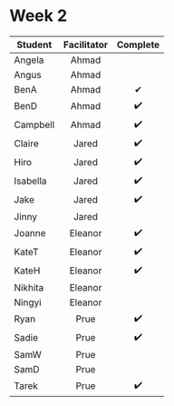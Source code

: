 # Week 2

| Student | Facilitator | Complete |
| ------- | :---------: | :------: |
| Angela |   Ahmad        |        |
| Angus |       Ahmad         |       |
| BenA |  Ahmad               |  ✔  |
| BenD |  Ahmad            |    ✔️ |
| Campbell |     Ahmad          | ✔️       |
| Claire |    Jared            |    ✔️      |
| Hiro |      Jared         |      ✔️    |
| Isabella |   Jared             |  ✔️    |
| Jake |      Jared          |    ✔️  |
| Jinny |     Jared           |    |
| Joanne |       Eleanor         | ✔️     |
| KateT |      Eleanor          | ✔️     |
| KateH |  Eleanor              | ✔️     |
| Nikhita |     Eleanor           |      |
| Ningyi |     Eleanor           |     |
| Ryan |      Prue          |  ✔️  |
| Sadie |     Prue           |  ✔️   |
| SamW |      Prue          |     |
| SamD |      Prue          |     |
| Tarek |     Prue          |  ✔️   |

<!-- ✔️ or ❌ -->
